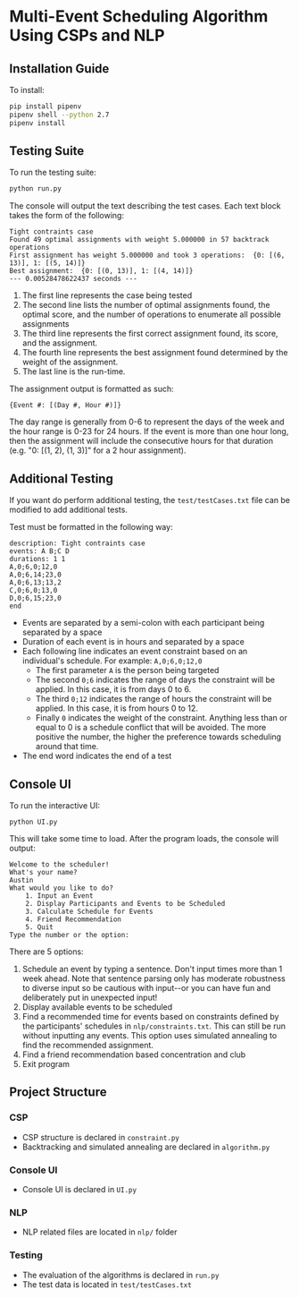 # Multi-Event Scheduling Algorithm Using CSPs and NLP

## Installation Guide
To install:

```sh
pip install pipenv
pipenv shell --python 2.7
pipenv install
```

## Testing Suite
To run the testing suite:
```sh
python run.py
```
The console will output the text describing the test cases. Each text block takes the form of the following: 
```
Tight contraints case
Found 49 optimal assignments with weight 5.000000 in 57 backtrack operations
First assignment has weight 5.000000 and took 3 operations:  {0: [(6, 13)], 1: [(5, 14)]}
Best assignment:  {0: [(0, 13)], 1: [(4, 14)]}
--- 0.00528478622437 seconds ---
```
1. The first line represents the case being tested
2. The second line lists the number of optimal assignments found, the optimal score, and the number of operations to enumerate all possible assignments
3. The third line represents the first correct assignment found, its score, and the assignment. 
4. The fourth line represents the best assignment found determined by the weight of the assignment.
5. The last line is the run-time. 

The assignment output is formatted as such:

`{Event #: [(Day #, Hour #)]}`

The day range is generally from 0-6 to represent the days of the week and the hour range is 0-23 for 24 hours. If the event is more than one hour long, then the assignment will include the consecutive hours for that duration (e.g. "0: [(1, 2), (1, 3)]" for a 2 hour assignment).

## Additional Testing

If you want do perform additional testing, the `test/testCases.txt` file can be modified to add additional tests. 

Test must be formatted in the following way:
```
description: Tight contraints case
events: A B;C D
durations: 1 1
A,0;6,0;12,0
A,0;6,14;23,0
A,0;6,13;13,2
C,0;6,0;13,0
D,0;6,15;23,0
end
```

- Events are separated by a semi-colon with each participant being separated by a space
- Duration of each event is in hours and separated by a space
- Each following line indicates an event constraint based on an individual's schedule. For example: `A,0;6,0;12,0`
    - The first parameter `A` is the person being targeted
    - The second `0;6` indicates the range of days the constraint will be applied. In this case, it is from days 0 to 6.
    - The third `0;12` indicates the range of hours the constraint will be applied. In this case, it is from hours 0 to 12.
    - Finally  `0` indicates the weight of the constraint. Anything less than or equal to 0 is a schedule conflict that will be avoided. The more positive the number, the higher the preference towards scheduling around that time.
- The end word indicates the end of a test

## Console UI

To run the interactive UI:

```
python UI.py
```
This will take some time to load. After the program loads, the console will output:
```
Welcome to the scheduler!
What's your name?
Austin
What would you like to do?
    1. Input an Event
    2. Display Participants and Events to be Scheduled
    3. Calculate Schedule for Events
    4. Friend Recommendation
    5. Quit
Type the number or the option:
```

There are 5 options:

1. Schedule an event by typing a sentence. Don't input times more than 1 week ahead. Note that sentence parsing only has moderate robustness to diverse input so be cautious with input--or you can have fun and deliberately put in unexpected input! 
2. Display available events to be scheduled
3. Find a recommended time for events based on constraints defined by the participants' schedules in `nlp/constraints.txt`. This can still be run without inputting any events. This option uses simulated annealing to find the recommended assignment. 
4. Find a friend recommendation based concentration and club
5. Exit program

## Project Structure

### CSP
- CSP structure is declared in `constraint.py`
- Backtracking and simulated annealing are declared in `algorithm.py`

### Console UI
- Console UI is declared in `UI.py`

### NLP
- NLP related files are located in `nlp/` folder

### Testing
- The evaluation of the algorithms is declared in `run.py`
- The test data is located in `test/testCases.txt`
